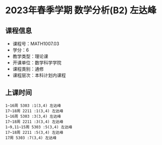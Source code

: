 # 2023年春季学期 数学分析(B2) 左达峰






## 课程信息

- 课程号：MATH1007.03
- 学分：6
- 教学类型：理论课
- 开课单位：数学科学学院
- 课程类别：通修
- 课程层次：本科计划内课程

## 上课时间

```
1~16周 5303 :1(3,4) 左达峰
17~18周 2211 :1(3,4) 左达峰
1~16周 5303 :3(3,4) 左达峰
17~18周 2211 :3(3,4) 左达峰
1~9,11~15周 5303 :5(3,4) 左达峰
17~18周 2211 :5(3,4) 左达峰
17周 5303 :7(3,4) 左达峰
```

